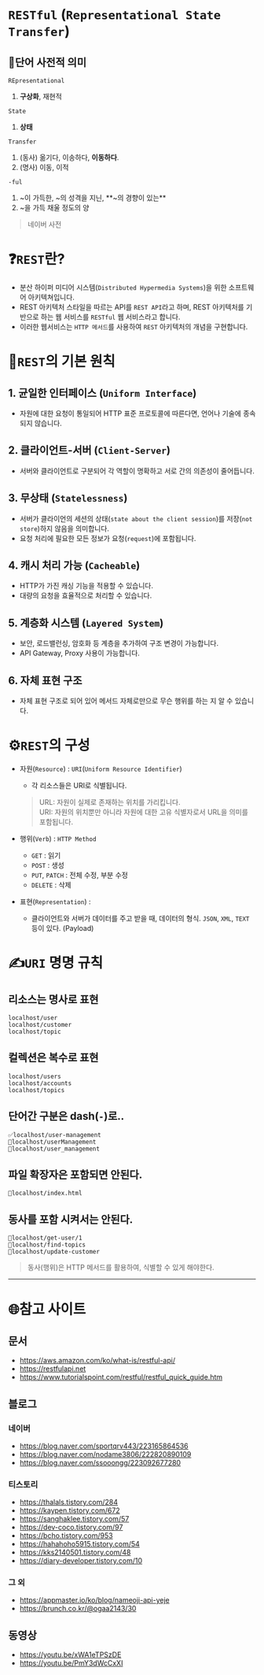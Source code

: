 # **`RESTful`** (`Representational State Transfer`)

## 📕단어 사전적 의미

`REpresentational`
1. **구상화**, 재현적

`State`
1. **상태**

`Transfer`
1. (동사) 옮기다, 이송하다, **이동하다**.
2. (명사) 이동, 이적

`-ful`
1. ~이 가득한, ~의 성격을 지닌, **~의 경향이 있는**
1. ~을 가득 채울 정도의 양

> 네이버 사전

# ❓`REST`란?

- 분산 하이퍼 미디어 시스템(`Distributed Hypermedia Systems`)을 위한 소프트웨어 아키텍쳐입니다.
- REST 아키텍처 스타일을 따르는 API를 `REST API`라고 하며, REST 아키텍처를 기반으로 하는 웹 서비스를 `RESTful` 웹 서비스라고 합니다.
- 이러한 웹서비스는 `HTTP 메서드`를 사용하여 `REST` 아키텍처의 개념을 구현합니다.

# 🦺`REST`의 기본 원칙

## 1. 균일한 인터페이스 (`Uniform Interface`)
- 자원에 대한 요청이 통일되어 HTTP 표준 프로토콜에 따른다면, 언어나 기술에 종속되지 않습니다.

## 2. 클라이언트-서버 (`Client-Server`)
- 서버와 클라이언트로 구분되어 각 역할이 명확하고 서로 간의 의존성이 줄어듭니다.

## 3. 무상태 (`Statelessness`)
- 서버가 클라이언의 세션의 상태(`state about the client session`)를 저장(`not store`)하지 않음을 의미합니다.
- 요청 처리에 필요한 모든 정보가 요청(`request`)에 포함됩니다.

## 4. 캐시 처리 가능 (`Cacheable`)
- HTTP가 가진 캐싱 기능을 적용할 수 있습니다.
- 대량의 요청을 효율적으로 처리할 수 있습니다.

## 5. 계층화 시스템 (`Layered System`)
- 보안, 로드밸런싱, 암호화 등 계층을 추가하여 구조 변경이 가능합니다.
- API Gateway, Proxy 사용이 가능합니다.

## 6. 자체 표현 구조
- 자체 표현 구조로 되어 있어 메서드 자체로만으로 무슨 행위를 하는 지 알 수 있습니다.

# ⚙️`REST`의 구성

- 자원(`Resource`) : `URI`(`Uniform Resource Identifier`)
    - 각 리소스들은 URI로 식별됩니다.
    > URL: 자원이 실제로 존재하는 위치를 가리킵니다.  
    > URI: 자원의 위치뿐만 아니라 자원에 대한 고유 식별자로서 URL을 의미를 포함됩니다.

- 행위(`Verb`) : `HTTP Method`
    - `GET` : 읽기
    - `POST` : 생성
    - `PUT`, `PATCH` : 전체 수정, 부분 수정
    - `DELETE` : 삭제

- 표현(`Representation`) :
    - 클라이언트와 서버가 데이터를 주고 받을 때, 데이터의 형식. `JSON`, `XML`, `TEXT` 등이 있다. (Payload)

# ✍️`URI` 명명 규칙

## 리소스는 명사로 표현

```
localhost/user
localhost/customer
localhost/topic
```

## 컬렉션은 복수로 표현

```
localhost/users
localhost/accounts
localhost/topics
```

## 단어간 구분은 dash(`-`)로..

```
✅localhost/user-management
🚫localhost/userManagement
🚫localhost/user_management
```

## 파일 확장자은 포함되면 안된다.
```
🚫localhost/index.html
```

## 동사를 포함 시켜서는 안된다.
```
🚫localhost/get-user/1
🚫localhost/find-topics
🚫localhost/update-customer
```
> 동사(행위)은 HTTP 메서드를 활용하여, 식별할 수 있게 해야한다.
---

# 🌐참고 사이트

## 문서
- https://aws.amazon.com/ko/what-is/restful-api/
- https://restfulapi.net
- https://www.tutorialspoint.com/restful/restful_quick_guide.htm

## 블로그

### 네이버
- https://blog.naver.com/sportqrv443/223165864536
- https://blog.naver.com/nodame3806/222820890109
- https://blog.naver.com/ssooongg/223092677280

### 티스토리
- https://thalals.tistory.com/284
- https://kaypen.tistory.com/672
- https://sanghaklee.tistory.com/57
- https://dev-coco.tistory.com/97
- https://bcho.tistory.com/953
- https://hahahoho5915.tistory.com/54
- https://kks2140501.tistory.com/48
- https://diary-developer.tistory.com/10

### 그 외
- https://appmaster.io/ko/blog/nameoji-api-yeje
- https://brunch.co.kr/@ogaa2143/30

## 동영상
- https://youtu.be/xWA1eTPSzDE
- https://youtu.be/PmY3dWcCxXI